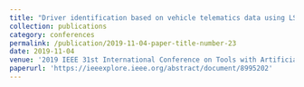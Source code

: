 ```yaml
---
title: "Driver identification based on vehicle telematics data using LSTM-recurrent neural network"
collection: publications
category: conferences
permalink: /publication/2019-11-04-paper-title-number-23
date: 2019-11-04
venue: '2019 IEEE 31st International Conference on Tools with Artificial Intelligence (ICTAI)'
paperurl: 'https://ieeexplore.ieee.org/abstract/document/8995202'
---
```

